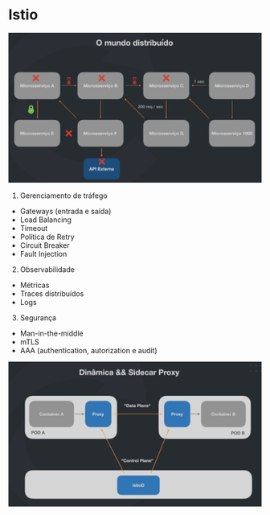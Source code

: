 # Istio

<img src="./media/mundo-distribuido.png" />

1. Gerenciamento de tráfego

-   Gateways (entrada e saída)
-   Load Balancing
-   Timeout
-   Política de Retry
-   Circuit Breaker
-   Fault Injection

2. Observabilidade

-   Métricas
-   Traces distribuídos
-   Logs

3. Segurança

-   Man-in-the-middle
-   mTLS
-   AAA (authentication, autorization e audit)

<img src="./media/dinamica-sidecar-proxy.png" />
